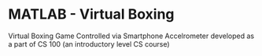 # MATLAB - Virtual Boxing
Virtual Boxing Game Controlled via Smartphone Accelrometer developed as a part of CS 100 (an introductory level CS course)
